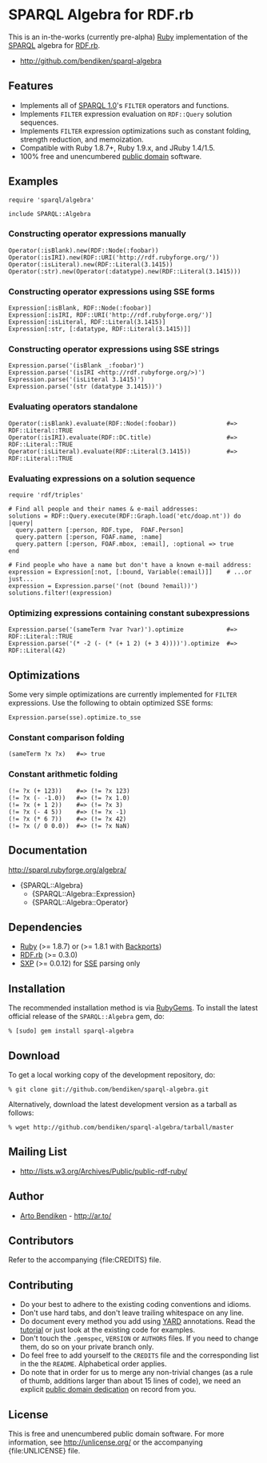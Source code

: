 SPARQL Algebra for RDF.rb
=========================

This is an in-the-works (currently pre-alpha) [Ruby][] implementation of the
[SPARQL][] algebra for [RDF.rb][].

* <http://github.com/bendiken/sparql-algebra>

Features
--------

* Implements all of [SPARQL 1.0][]'s `FILTER` operators and functions.
* Implements `FILTER` expression evaluation on `RDF::Query` solution sequences.
* Implements `FILTER` expression optimizations such as constant folding,
  strength reduction, and memoization.
* Compatible with Ruby 1.8.7+, Ruby 1.9.x, and JRuby 1.4/1.5.
* 100% free and unencumbered [public domain](http://unlicense.org/) software.

Examples
--------

    require 'sparql/algebra'
    
    include SPARQL::Algebra

### Constructing operator expressions manually

    Operator(:isBlank).new(RDF::Node(:foobar))
    Operator(:isIRI).new(RDF::URI('http://rdf.rubyforge.org/'))
    Operator(:isLiteral).new(RDF::Literal(3.1415))
    Operator(:str).new(Operator(:datatype).new(RDF::Literal(3.1415)))

### Constructing operator expressions using SSE forms

    Expression[:isBlank, RDF::Node(:foobar)]
    Expression[:isIRI, RDF::URI('http://rdf.rubyforge.org/')]
    Expression[:isLiteral, RDF::Literal(3.1415)]
    Expression[:str, [:datatype, RDF::Literal(3.1415)]]

### Constructing operator expressions using SSE strings

    Expression.parse('(isBlank _:foobar)')
    Expression.parse('(isIRI <http://rdf.rubyforge.org/>)')
    Expression.parse('(isLiteral 3.1415)')
    Expression.parse('(str (datatype 3.1415))')

### Evaluating operators standalone

    Operator(:isBlank).evaluate(RDF::Node(:foobar))              #=> RDF::Literal::TRUE
    Operator(:isIRI).evaluate(RDF::DC.title)                     #=> RDF::Literal::TRUE
    Operator(:isLiteral).evaluate(RDF::Literal(3.1415))          #=> RDF::Literal::TRUE

### Evaluating expressions on a solution sequence

    require 'rdf/triples'
    
    # Find all people and their names & e-mail addresses:
    solutions = RDF::Query.execute(RDF::Graph.load('etc/doap.nt')) do |query|
      query.pattern [:person, RDF.type,  FOAF.Person]
      query.pattern [:person, FOAF.name, :name]
      query.pattern [:person, FOAF.mbox, :email], :optional => true
    end
    
    # Find people who have a name but don't have a known e-mail address:
    expression = Expression[:not, [:bound, Variable(:email)]]    # ...or just...
    expression = Expression.parse('(not (bound ?email))')
    solutions.filter!(expression)

### Optimizing expressions containing constant subexpressions

    Expression.parse('(sameTerm ?var ?var)').optimize            #=> RDF::Literal::TRUE
    Expression.parse('(* -2 (- (* (+ 1 2) (+ 3 4))))').optimize  #=> RDF::Literal(42)

Optimizations
-------------

Some very simple optimizations are currently implemented for `FILTER`
expressions. Use the following to obtain optimized SSE forms:

    Expression.parse(sse).optimize.to_sse

### Constant comparison folding

    (sameTerm ?x ?x)   #=> true

### Constant arithmetic folding

    (!= ?x (+ 123))    #=> (!= ?x 123)
    (!= ?x (- -1.0))   #=> (!= ?x 1.0)
    (!= ?x (+ 1 2))    #=> (!= ?x 3)
    (!= ?x (- 4 5))    #=> (!= ?x -1)
    (!= ?x (* 6 7))    #=> (!= ?x 42)
    (!= ?x (/ 0 0.0))  #=> (!= ?x NaN)

Documentation
-------------

<http://sparql.rubyforge.org/algebra/>

* {SPARQL::Algebra}
  * {SPARQL::Algebra::Expression}
  * {SPARQL::Algebra::Operator}

Dependencies
------------

* [Ruby](http://ruby-lang.org/) (>= 1.8.7) or (>= 1.8.1 with [Backports][])
* [RDF.rb](http://rubygems.org/gems/rdf) (>= 0.3.0)
* [SXP](http://rubygems.org/gems/sxp) (>= 0.0.12) for [SSE][] parsing only

Installation
------------

The recommended installation method is via [RubyGems](http://rubygems.org/).
To install the latest official release of the `SPARQL::Algebra` gem, do:

    % [sudo] gem install sparql-algebra

Download
--------

To get a local working copy of the development repository, do:

    % git clone git://github.com/bendiken/sparql-algebra.git

Alternatively, download the latest development version as a tarball as
follows:

    % wget http://github.com/bendiken/sparql-algebra/tarball/master

Mailing List
------------

* <http://lists.w3.org/Archives/Public/public-rdf-ruby/>

Author
------

* [Arto Bendiken](http://github.com/bendiken) - <http://ar.to/>

Contributors
------------

Refer to the accompanying {file:CREDITS} file.

Contributing
------------

* Do your best to adhere to the existing coding conventions and idioms.
* Don't use hard tabs, and don't leave trailing whitespace on any line.
* Do document every method you add using [YARD][] annotations. Read the
  [tutorial][YARD-GS] or just look at the existing code for examples.
* Don't touch the `.gemspec`, `VERSION` or `AUTHORS` files. If you need to
  change them, do so on your private branch only.
* Do feel free to add yourself to the `CREDITS` file and the corresponding
  list in the the `README`. Alphabetical order applies.
* Do note that in order for us to merge any non-trivial changes (as a rule
  of thumb, additions larger than about 15 lines of code), we need an
  explicit [public domain dedication][PDD] on record from you.

License
-------

This is free and unencumbered public domain software. For more information,
see <http://unlicense.org/> or the accompanying {file:UNLICENSE} file.

[Ruby]:       http://ruby-lang.org/
[RDF]:        http://www.w3.org/RDF/
[SPARQL]:     http://en.wikipedia.org/wiki/SPARQL
[SPARQL 1.0]: http://www.w3.org/TR/rdf-sparql-query/
[SPARQL 1.1]: http://www.w3.org/TR/sparql11-query/
[algebra]:    http://www.w3.org/TR/rdf-sparql-query/#sparqlAlgebra
[EBV]:        http://www.w3.org/TR/rdf-sparql-query/#ebv
[SSE]:        http://openjena.org/wiki/SSE
[RDF.rb]:     http://rdf.rubyforge.org/
[YARD]:       http://yardoc.org/
[YARD-GS]:    http://rubydoc.info/docs/yard/file/docs/GettingStarted.md
[PDD]:        http://unlicense.org/#unlicensing-contributions
[Backports]:  http://rubygems.org/gems/backports
